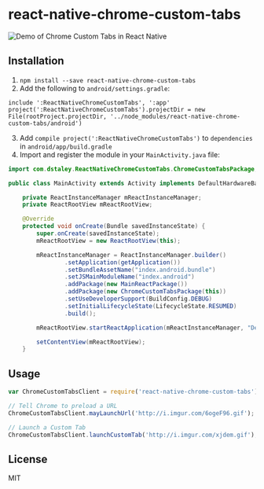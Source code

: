 # react-native-chrome-custom-tabs

![Demo of Chrome Custom Tabs in React Native](http://i.imgur.com/ZxO4Tut.gif)

## Installation

1. `npm install --save react-native-chrome-custom-tabs`
2. Add the following to `android/settings.gradle`:
```
include ':ReactNativeChromeCustomTabs', ':app'
project(':ReactNativeChromeCustomTabs').projectDir = new File(rootProject.projectDir, '../node_modules/react-native-chrome-custom-tabs/android')
```
3. Add `compile project(':ReactNativeChromeCustomTabs')` to  `dependencies` in `android/app/build.gradle`
4. Import and register the module in your `MainActivity.java` file:
```java
import com.dstaley.ReactNativeChromeCustomTabs.ChromeCustomTabsPackage; // <-- Import

public class MainActivity extends Activity implements DefaultHardwareBackBtnHandler {

    private ReactInstanceManager mReactInstanceManager;
    private ReactRootView mReactRootView;

    @Override
    protected void onCreate(Bundle savedInstanceState) {
        super.onCreate(savedInstanceState);
        mReactRootView = new ReactRootView(this);

        mReactInstanceManager = ReactInstanceManager.builder()
                .setApplication(getApplication())
                .setBundleAssetName("index.android.bundle")
                .setJSMainModuleName("index.android")
                .addPackage(new MainReactPackage())
                .addPackage(new ChromeCustomTabsPackage(this))          // <-- Register
                .setUseDeveloperSupport(BuildConfig.DEBUG)
                .setInitialLifecycleState(LifecycleState.RESUMED)
                .build();

        mReactRootView.startReactApplication(mReactInstanceManager, "DemoReactNativeCustomTabs", null);

        setContentView(mReactRootView);
    }
```

## Usage

```js
var ChromeCustomTabsClient = require('react-native-chrome-custom-tabs');

// Tell Chrome to preload a URL
ChromeCustomTabsClient.mayLaunchUrl('http://i.imgur.com/6ogeF96.gif');

// Launch a Custom Tab
ChromeCustomTabsClient.launchCustomTab('http://i.imgur.com/xjdem.gif');
```

## License

MIT